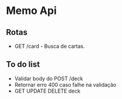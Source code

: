 # Memo Api

## Rotas

- GET /card - Busca de cartas.

## To do list
- Validar body do POST /deck
- Retornar erro 400 caso falhe na validação
- GET UPDATE DELETE deck
 